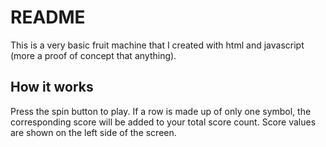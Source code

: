 # README

This is a very basic fruit machine that I created with html and javascript (more a proof of concept that anything).

## How it works
Press the spin button to play. If a row is made up of only one symbol, the corresponding score will be added to your total score count. Score values are shown on the left side of the screen.